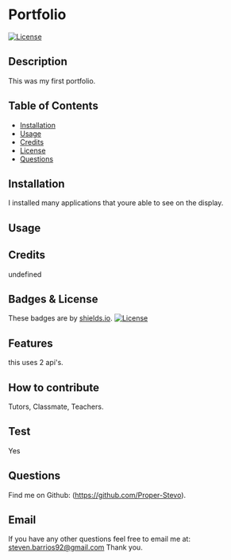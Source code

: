 # Portfolio

[![License](https://img.shields.io/badge/License-MIT-blue.svg)](https://opensource.org/licenses/MIT)

## Description
This was my first portfolio. 

## Table of Contents
- [Installation](#installation)
- [Usage](#usage)
- [Credits](#credits)
- [License](#license)
- [Questions](#questions)

## Installation 
I installed many applications that youre able to see on the display. 

## Usage 


## Credits 
undefined

## Badges & License
These badges are by [shields.io](https://shields.io/). [![License](https://img.shields.io/badge/License-MIT-blue.svg)](https://opensource.org/licenses/MIT)

## Features 
this uses 2 api's.

## How to contribute
Tutors, Classmate, Teachers. 

## Test 
Yes

## Questions
Find me on Github: (https://github.com/Proper-Stevo).

## Email
If you have any other questions feel free to email me at: steven.barrios92@gmail.com Thank you.
